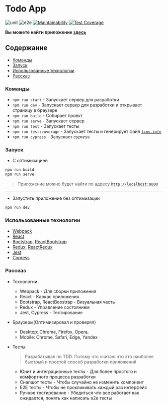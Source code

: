 # Todo App

![unit](https://github.com/Gerpea/react-todo/actions/workflows/unit-test.yml/badge.svg)
![e2e](https://github.com/Gerpea/react-todo/actions/workflows/e2e-test.yml/badge.svg)
[![Maintainability](https://api.codeclimate.com/v1/badges/9383382e6a066be614b6/maintainability)](https://codeclimate.com/github/Gerpea/react-todo/maintainability)
[![Test Coverage](https://api.codeclimate.com/v1/badges/9383382e6a066be614b6/test_coverage)](https://codeclimate.com/github/Gerpea/react-todo/test_coverage)

**Вы можете найти приложение [здесь](https://gerpea.github.io/react-todo/)**

## Содержание

- [Команды](#команды)
- [Запуск](#запуск)
- [Использованные технологии](#использованные-технологии)
- [Рассказ](#Рассказ)

### Команды

- `npm run start` - Запускает сервер для разработки
- `npm run dev` - Запускает сервер для разработки и открывает страницу в браузере
- `npm run build` - Собирает проект
- `npm run serve` - Запускает сервер
- `npm run test` - Запускает тесты
- `npm run test:coverage` - Запускает тесты и генерирует файл [`lcov.info`](https://github.com/linux-test-project/lcov)
- `npm run cypress` - Запускает _cypress_

### Запуск

- C оптимизацией

```bash
npm run build
npm run serve
```

> Приложение можно будет найти по адресу [`http://localhost:9000`](http://localhost:9000)

---

- Запустить приложение без оптимизации

```bash
npm run dev
```

### Использованные технологии

- [Webpack](https://webpack.js.org/)
- [React](https://reactjs.org/)
- [Bootstrap](https://getbootstrap.com/), [ReactBootstrap](https://react-bootstrap.github.io/)
- [Redux](https://redux.js.org/), [ReactRedux](https://react-redux.js.org/)
- [Jest](https://jestjs.io/)
- [Cypress](https://www.cypress.io/)


### Рассказ

- Технологии
    -  Webpack - Для сборки приложения
    - React - Каркас приложения
    - Bootstrap, ReactBoostrap - Визуальная часть
    - Redux - Управление состоянием
    - Jest, Cypress - Тестирование

- Браузеры(Оптимизировал и проверял)
    - Desktop: Chrome, Firefox, Opera,
    - Mobile: Chrome, Safari, Edge, Yandex

- Тесты
    > Разрабатывал по TDD. Потому что считаю что это наиболее быстрый и простой способ разработки приложений
    - Юнит и интеграционные тесты - Для более простого и комфортного процесса разработки
    - Снапшот тесты - Чтобы случайно не изменить компонент
    - E2E тесты - Чтобы не прокликивать каждый раз интерфейс
    - Ручное тестирование - Убедиться что все работает как ожидается, понять как написать e2e тесты

